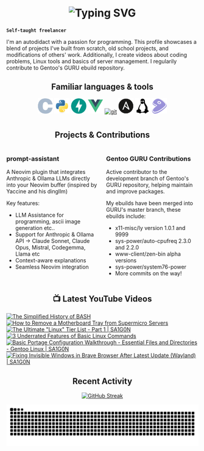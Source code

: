 <h1 align="center">
    <img src="https://readme-typing-svg.demolab.com?font=Fira+Code&weight=500&size=40&duration=2000&pause=1000&color=43F7CDFF&center=true&vCenter=true&random=false&width=500&height=100&lines=SA1G0N;Hello+world.." alt="Typing SVG" />
</h1>

**`Self-taught freelancer`**

I'm an autodidact with a passion for programming. This profile showcases a blend of projects I've built from scratch, old school projects, and modifications of others' work. Additionally, I create videos about coding problems, Linux tools and basics of server management. I regularily contribute to Gentoo's GURU ebuild repository.

<h2 align="center"> Familiar languages & tools </h2>

<p align="center" style="margin-bottom:40px">
    <a href="https://www.cprogramming.com/"><img src="https://github.com/devicons/devicon/blob/master/icons/c/c-original.svg" alt="c" width="40" height="40"/></a>
    <a href="https://www.python.org"><img src="https://github.com/devicons/devicon/blob/master/icons/python/python-original.svg" alt="python" width="40" height="40"/></a>
    <a href="https://www.fastapi.tiangolo.com"><img src="https://github.com/devicons/devicon/blob/master/icons/fastapi/fastapi-original.svg" alt="fastapi" width="40" height="40"/></a>
    <a href="https://www.vuejs.org/"><img src="https://github.com/devicons/devicon/blob/master/icons/vuejs/vuejs-original.svg" alt="vue" width="40" height="40"/></a>
    <a href="https://www.git-scm.com/"><img src="https://www.vectorlogo.zone/logos/git-scm/git-scm-icon.svg" alt="git" width="40" height="40"/></a>
    <a href="https://www.ansible.com/"><img src="https://github.com/devicons/devicon/blob/master/icons/ansible/ansible-original.svg" alt="ansible" width="40" height="40"/></a>
    <a href="https://www.linux.org/"><img src="https://github.com/devicons/devicon/blob/master/icons/linux/linux-plain.svg" alt="linux" width="40" height="40"/></a>
    <a href="https://www.gentoo.org/"><img src="https://github.com/devicons/devicon/blob/master/icons/gentoo/gentoo-plain.svg" alt="gentoo" width="40" height="40"/></a>
</p>


<h2 align="center"> Projects & Contributions </h2>

<div style="display: flex; justify-content: space-between;">
  <div style="width: 48%;">
    <h3>prompt-assistant</h3>
    <p>A Neovim plugin that integrates Anthropic & Ollama LLMs directly into your Neovim buffer (inspired by Yaccine and his dingllm)</p>
    <p>Key features:</p>
    <ul>
      <li>LLM Assistance for programming, ascii image generation etc.. </li>
      <li>Support for Anthropic & Ollama API -> Claude Sonnet, Claude Opus, Mistral, Codegemma, Llama etc</li>
      <li>Context-aware explanations</li>
      <li>Seamless Neovim integration</li>
    </ul>
  </div>
  <div style="width: 48%;">
    <h3>Gentoo GURU Contributions</h3>
    <p>Active contributor to the development branch of Gentoo's GURU repository, helping maintain and improve packages.</p>
    <p>My ebuilds have been merged into GURU's master branch, these ebuilds include: </p>
    <ul>
      <li>x11-misc/ly version 1.0.1 and 9999 </li>
      <li>sys-power/auto-cpufreq 2.3.0 and 2.2.0 </li>
      <li>www-client/zen-bin alpha versions </li>
      <li>sys-power/system76-power </li>
      <li>More commits on the way! </li>
    </ul>
  </div>
</div>

<h2 align="center"> 📺 Latest YouTube Videos </h2>

<!-- BEGIN YOUTUBE-CARDS -->
[![The Simplified History of BASH](https://ytcards.demolab.com/?id=F3gn69eX-WY&title=The+Simplified+History+of+BASH&lang=en&timestamp=1741811384&background_color=%230d1117&title_color=%23ffffff&stats_color=%23dedede&max_title_lines=1&width=250&border_radius=5 "The Simplified History of BASH")](https://www.youtube.com/shorts/F3gn69eX-WY)
[![How to Remove a Motherboard Tray from Supermicro Servers](https://ytcards.demolab.com/?id=gvqC3DUVY68&title=How+to+Remove+a+Motherboard+Tray+from+Supermicro+Servers&lang=en&timestamp=1741034108&background_color=%230d1117&title_color=%23ffffff&stats_color=%23dedede&max_title_lines=1&width=250&border_radius=5 "How to Remove a Motherboard Tray from Supermicro Servers")](https://www.youtube.com/watch?v=gvqC3DUVY68)
[![The Ultimate "Linux" Tier List - Part 1 | SA1G0N](https://ytcards.demolab.com/?id=n2DWgzPve00&title=The+Ultimate+%22Linux%22+Tier+List+-+Part+1+%7C+SA1G0N&lang=en&timestamp=1738890914&background_color=%230d1117&title_color=%23ffffff&stats_color=%23dedede&max_title_lines=1&width=250&border_radius=5 "The Ultimate \"Linux\" Tier List - Part 1 | SA1G0N")](https://www.youtube.com/shorts/n2DWgzPve00)
[![3 Underrated Features of Basic Linux Commands](https://ytcards.demolab.com/?id=DL4veJfZsNE&title=3+Underrated+Features+of+Basic+Linux+Commands&lang=en&timestamp=1738332353&background_color=%230d1117&title_color=%23ffffff&stats_color=%23dedede&max_title_lines=1&width=250&border_radius=5 "3 Underrated Features of Basic Linux Commands")](https://www.youtube.com/shorts/DL4veJfZsNE)
[![Basic Portage Configuration Walkthrough - Essential Files and Directories - Gentoo Linux | SA1G0N](https://ytcards.demolab.com/?id=h1OHRkLRTFs&title=Basic+Portage+Configuration+Walkthrough+-+Essential+Files+and+Directories+-+Gentoo+Linux+%7C+SA1G0N&lang=en&timestamp=1737418709&background_color=%230d1117&title_color=%23ffffff&stats_color=%23dedede&max_title_lines=1&width=250&border_radius=5 "Basic Portage Configuration Walkthrough - Essential Files and Directories - Gentoo Linux | SA1G0N")](https://www.youtube.com/watch?v=h1OHRkLRTFs)
[![Fixing Invisible Windows in Brave Browser After Latest Update (Wayland) | SA1G0N](https://ytcards.demolab.com/?id=bb5yvyoCiiw&title=Fixing+Invisible+Windows+in+Brave+Browser+After+Latest+Update+%28Wayland%29+%7C+SA1G0N&lang=en&timestamp=1713884895&background_color=%230d1117&title_color=%23ffffff&stats_color=%23dedede&max_title_lines=1&width=250&border_radius=5 "Fixing Invisible Windows in Brave Browser After Latest Update (Wayland) | SA1G0N")](https://www.youtube.com/watch?v=bb5yvyoCiiw)
<!-- END YOUTUBE-CARDS -->

<h2 align="center"> Recent Activity </h2>

<div align="center">
  <a href="https://git.io/streak-stats">
    <img src="https://github-readme-streak-stats.herokuapp.com/?user=S41G0N&theme=dark&hide_border=true&background=0c1116&stroke=ffffff&ring=04c444&fire=04c444&currStreakLabel=04c444" alt="GitHub Streak" />
  </a>
</div>

![GitHub Snake Dark](https://github.com/S41G0N/S41G0N/blob/output/github-contribution-grid-snake-dark.svg)
